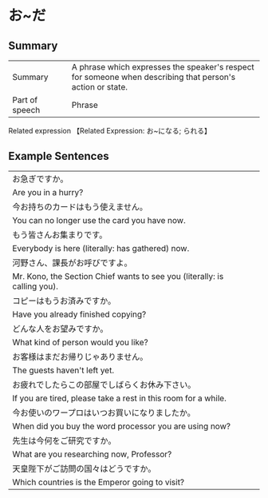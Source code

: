 # お~だ

## Summary

<table><tr>   <td>Summary<td>   <td>A phrase which expresses the speaker's respect for someone when describing that person's action or state.</td><tr><tr>   <td>Part of speech<td>   <td>Phrase</td><tr></table><tr>   <td>Related expression<td>   <td>【Related Expression: お~になる; られる】</td><tr></table></table>

## Example Sentences

<table><tr><td>お急ぎですか。<td><tr><tr><td>Are you in a hurry?<td><tr><tr><td>今お持ちのカードはもう使えません。<td><tr><tr><td>You can no longer use the card you have now.<td><tr><tr><td>もう皆さんお集まりです。<td><tr><tr><td>Everybody is here (literally: has gathered) now.<td><tr><tr><td>河野さん、課長がお呼びですよ。<td><tr><tr><td>Mr. Kono, the Section Chief wants to see you (literally: is calling you).<td><tr><tr><td>コピーはもうお済みですか。<td><tr><tr><td>Have you already finished copying?<td><tr><tr><td>どんな人をお望みですか。<td><tr><tr><td>What kind of person would you like?<td><tr><tr><td>お客様はまだお帰りじゃありません。<td><tr><tr><td>The guests haven't left yet.<td><tr><tr><td>お疲れでしたらこの部屋でしばらくお休み下さい。<td><tr><tr><td>If you are tired, please take a rest in this room for a while.<td><tr><tr><td>今お使いのワープロはいつお買いになりましたか。<td><tr><tr><td>When did you buy the word processor you are using now?<td><tr><tr><td>先生は今何をご研究ですか。<td><tr><tr><td>What are you researching now, Professor?<td><tr><tr><td>天皇陛下がご訪問の国々はどうですか。<td><tr><tr><td>Which countries is the Emperor going to visit?<td><tr></table>

